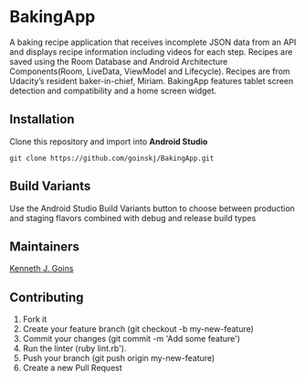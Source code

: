 # BakingApp

A baking recipe application that receives incomplete JSON data from an API and displays recipe information including videos for each step. Recipes are saved using the Room Database and Android Architecture Components(Room, LiveData, ViewModel and Lifecycle). Recipes are from Udacity’s resident baker-in-chief, Miriam. BakingApp features tablet screen detection and compatibility and a home screen widget. 

## Installation

Clone this repository and import into **Android Studio**

`git clone https://github.com/goinskj/BakingApp.git`

## Build Variants

Use the Android Studio Build Variants button to choose between production and staging flavors combined with debug and release build types

## Maintainers

[Kenneth J. Goins](https://github.com/goinskj)

## Contributing

1. Fork it
2. Create your feature branch (git checkout -b my-new-feature)
3. Commit your changes (git commit -m 'Add some feature')
4. Run the linter (ruby lint.rb').
5. Push your branch (git push origin my-new-feature)
6. Create a new Pull Request
